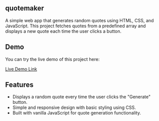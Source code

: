 ## quotemaker
A simple web app that generates random quotes using HTML, CSS, and JavaScript. This project fetches quotes from a predefined array and displays a new quote each time the user clicks a button.

## Demo

You can try the live demo of this project here:

[Live Demo Link](https://vincentdkafka.github.io/quotemaker/)

## Features

- Displays a random quote every time the user clicks the "Generate" button.
- Simple and responsive design with basic styling using CSS.
- Built with vanilla JavaScript for quote generation functionality.


